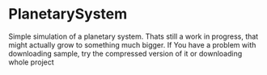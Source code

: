 # PlanetarySystem
Simple simulation of a planetary system.
Thats still a work in progress, that might actually grow to something much bigger.
If You have a problem with downloading sample, try the compressed version of it or downloading whole project
